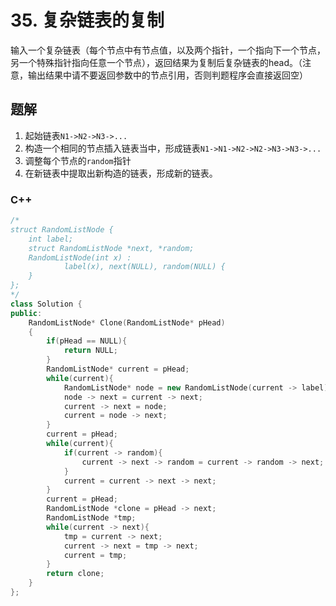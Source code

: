 # 35. 复杂链表的复制

输入一个复杂链表（每个节点中有节点值，以及两个指针，一个指向下一个节点，另一个特殊指针指向任意一个节点），返回结果为复制后复杂链表的head。（注意，输出结果中请不要返回参数中的节点引用，否则判题程序会直接返回空）

## 题解

1. 起始链表`N1->N2->N3->...`
2. 构造一个相同的节点插入链表当中，形成链表`N1->N1->N2->N2->N3->N3->...`
3. 调整每个节点的`random`指针
4. 在新链表中提取出新构造的链表，形成新的链表。

### C++

```cpp
/*
struct RandomListNode {
    int label;
    struct RandomListNode *next, *random;
    RandomListNode(int x) :
            label(x), next(NULL), random(NULL) {
    }
};
*/
class Solution {
public:
    RandomListNode* Clone(RandomListNode* pHead)
    {
        if(pHead == NULL){
            return NULL;
        }
        RandomListNode* current = pHead;
        while(current){
            RandomListNode* node = new RandomListNode(current -> label);
            node -> next = current -> next;
            current -> next = node;
            current = node -> next;
        }
        current = pHead;
        while(current){
            if(current -> random){
                current -> next -> random = current -> random -> next;
            }
            current = current -> next -> next;
        }
        current = pHead;
        RandomListNode *clone = pHead -> next;
        RandomListNode *tmp;
        while(current -> next){
            tmp = current -> next;
            current -> next = tmp -> next;
            current = tmp;
        }
        return clone;
    }
};
```

